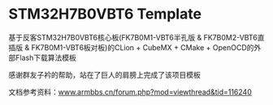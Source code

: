 # STM32H7B0VBT6 Template

基于反客STM32H7B0VBT6核心板(FK7B0M1-VBT6半孔版 & FK7B0M2-VBT6直插版 & FK7B0M1-VBT6板对板)的CLion + CubeMX + CMake + OpenOCD的外部Flash下载算法模板

感谢群友子衿的帮助，站在了巨人的肩膀上完成了该项目模板

文档参考资料：www.armbbs.cn/forum.php?mod=viewthread&tid=116240
